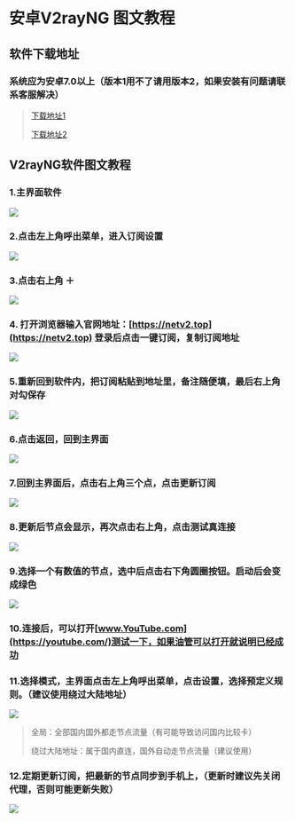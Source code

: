 # 安卓V2rayNG 图文教程

## 软件下载地址

### 系统应为安卓7.0以上（版本1用不了请用版本2，如果安装有问题请联系客服解决）

> [下载地址1](https://flie.netv2.top/s/tl5xms)
>
> [下载地址2](https://airnet.lanzoui.com/iIlE7okx4wd)

## V2rayNG软件图文教程

### 1.主界面软件 <a id="1-zhu-jie-mian-ruan-jian"></a>

![](../.gitbook/assets/screenshot_2021-04-15-10-21-14-317_com.v2ray.ang.jpg)

### 2.点击左上角呼出菜单，进入订阅设置

![](../.gitbook/assets/screenshot_2021-04-15-10-21-19-487_com.v2ray.ang.jpg)

### 3.点击右上角 ＋

![](../.gitbook/assets/screenshot_2021-04-15-10-21-28-453_com.v2ray.ang.jpg)

### 4. 打开浏览器输入官网地址：[https://netv2.top](https://netv2.top) 登录后点击一键订阅，复制订阅地址 <a id="2-2-1-da-kai-safari-liu-lan-qi-shu-ru-guan-wang-di-zhi-netv-2-top-dian-ji-yi-jian-ding-yue-fu-zhi-ding-yue-di-zhi"></a>

![](../.gitbook/assets/screenshot_2021-04-15-10-53-24-132_com.android.chrome.jpg)

### 5.重新回到软件内，把订阅粘贴到地址里，备注随便填，最后右上角对勾保存

![](../.gitbook/assets/screenshot_2021-04-15-10-21-50-366_com.v2ray.ang.jpg)

### 6.点击返回，回到主界面

![](../.gitbook/assets/screenshot_2021-04-15-10-21-57-860_com.v2ray.ang.jpg)

### 7.回到主界面后，点击右上角三个点，点击更新订阅

![](../.gitbook/assets/screenshot_2021-04-15-10-23-15-879_com.v2ray.ang.jpg)

### 8.更新后节点会显示，再次点击右上角，点击测试真连接

![](../.gitbook/assets/screenshot_2021-04-15-10-24-01-086_com.v2ray.ang.jpg)

### 9.选择一个有数值的节点，选中后点击右下角圆圈按钮。启动后会变成绿色

![](../.gitbook/assets/screenshot_2021-04-15-11-17-07-277_com.v2ray.ang.jpg)

### 10.连接后，可以打开[www.YouTube.com](https://youtube.com/)测试一下，如果油管可以打开就说明已经成功

### 11.选择模式，主界面点击左上角呼出菜单，点击设置，选择预定义规则。（建议使用绕过大陆地址）

![](../.gitbook/assets/screenshot_2021-04-15-10-24-41-043_com.v2ray.ang.jpg)

> 全局：全部国内国外都走节点流量（有可能导致访问国内比较卡）
>
> 绕过大陆地址：属于国内直连，国外自动走节点流量（建议使用）

### 12.定期更新订阅，把最新的节点同步到手机上，（更新时建议先关闭代理，否则可能更新失败）

![](../.gitbook/assets/screenshot_2021-04-15-10-22-38-043_com.v2ray.ang.jpg)

